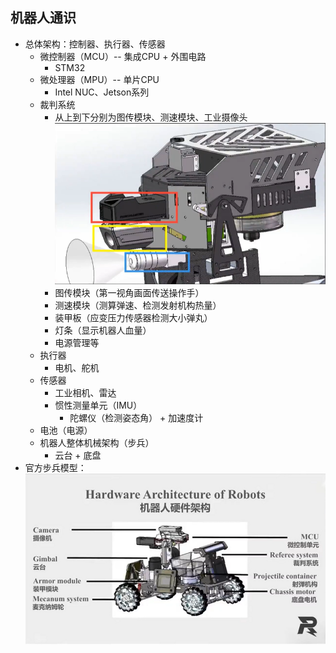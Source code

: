 ## 机器人通识
- 总体架构：控制器、执行器、传感器
  - 微控制器（MCU）-- 集成CPU + 外围电路
    - STM32
  - 微处理器（MPU）-- 单片CPU
    - Intel NUC、Jetson系列
  - 裁判系统 
    - 从上到下分别为图传模块、测速模块、工业摄像头![Alt text](image-1.png)
    - 图传模块（第一视角画面传送操作手）
    - 测速模块（测算弹速、检测发射机构热量）
    - 装甲板（应变压力传感器检测大小弹丸）
    - 灯条（显示机器人血量）
    - 电源管理等
  - 执行器
    - 电机、舵机
  - 传感器
    - 工业相机、雷达
    - 惯性测量单元（IMU）
      - 陀螺仪（检测姿态角） + 加速度计
  - 电池（电源）
  - 机器人整体机械架构（步兵）
    - 云台 + 底盘
- 官方步兵模型：![Alt text](image.png)